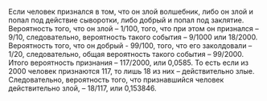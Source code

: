 Если человек признался в том, что он злой волшебник, либо он злой и попал под действие сыворотки, либо добрый и попал под заклятие. Вероятность того, что он злой –  1/100, того, что при этом он признался –  9/10, следовательно, вероятность такого события – 9/1000 или 18/2000. Вероятность того, что он добрый - 99/100, того, что его заколдовали – 1/20, следовательно, общая вероятность такого события – 99/2000. Итого вероятность признания –  117/2000, или 0,0585. То есть если из 2000 человек признаются 117, то лишь 18 из них – действительно злые. Следовательно, вероятность того, что признавшийся человек действительно злой, – 18/117, или 0,153846.
